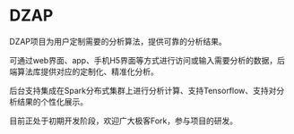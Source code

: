 # DZAP

DZAP项目为用户定制需要的分析算法，提供可靠的分析结果。

可通过web界面、app、手机H5界面等方式进行访问或输入需要分析的数据，后端算法库提供对应的定制化、精准化分析。

后台支持集成在Spark分布式集群上进行分析计算、支持Tensorflow、支持对分析结果的个性化展示。

目前正处于初期开发阶段，欢迎广大极客Fork，参与项目的研发。

